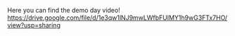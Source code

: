 Here you can find the demo day video!
https://drive.google.com/file/d/1e3qw1lNJ9mwLWfbFUIMY1h9wG3FTx7HO/view?usp=sharing
